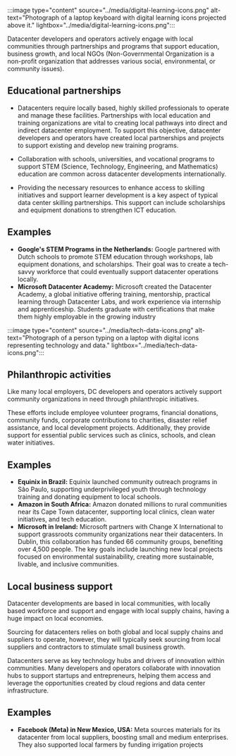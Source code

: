 :::image type="content" source="../media/digital-learning-icons.png" alt-text="Photograph of a laptop keyboard with digital learning icons projected above it." lightbox="../media/digital-learning-icons.png":::

Datacenter developers and operators actively engage with local communities through partnerships and programs that support education, business growth, and local NGOs (Non-Governmental Organization is a non-profit organization that addresses various social, environmental, or community issues).

## Educational partnerships

- Datacenters require locally based, highly skilled professionals to operate and manage these facilities. Partnerships with local education and training organizations are vital to creating local pathways into direct and indirect datacenter employment. To support this objective, datacenter developers and operators have created local partnerships and projects to support existing and develop new training programs. 

- Collaboration with schools, universities, and vocational programs to support STEM (Science, Technology, Engineering, and Mathematics) education are common across datacenter developments internationally. 

- Providing the necessary resources to enhance access to skilling initiatives and support learner development is a key aspect of typical data center skilling partnerships. This support can include scholarships and equipment donations to strengthen ICT education.

## Examples

- **Google's STEM Programs in the Netherlands:** Google partnered with Dutch schools to promote STEM education through workshops, lab equipment donations, and scholarships. Their goal was to create a tech-savvy workforce that could eventually support datacenter operations locally.
- **Microsoft Datacenter Academy:** Microsoft created the Datacenter Academy, a global initiative offering training, mentorship, practical learning through Datacenter Labs, and work experience via internship and apprenticeship. Students graduate with certifications that make them highly employable in the growing industry

:::image type="content" source="../media/tech-data-icons.png" alt-text="Photograph of a person typing on a laptop with digital icons representing technology and data." lightbox="../media/tech-data-icons.png":::

## Philanthropic activities

Like many local employers, DC developers and operators actively support community organizations in need through philanthropic initiatives. 

These efforts include employee volunteer programs, financial donations, community funds, corporate contributions to charities, disaster relief assistance, and local development projects. Additionally, they provide support for essential public services such as clinics, schools, and clean water initiatives.

## Examples

- **Equinix in Brazil:** Equinix launched community outreach programs in São Paulo, supporting underprivileged youth through technology training and donating equipment to local schools.
- **Amazon in South Africa:** Amazon donated millions to rural communities near its Cape Town datacenter, supporting local clinics, clean water initiatives, and tech education.
- **Microsoft in Ireland:** Microsoft partners with Change X International to support grassroots community organizations near their datacenters. In Dublin, this collaboration has funded 66 community groups, benefiting over 4,500 people. The key goals include launching new local projects focused on environmental sustainability, creating more sustainable, livable, and inclusive communities.

## Local business support

Datacenter developments are based in local communities, with locally based workforce and support and engage with local supply chains, having a huge impact on local economies.

Sourcing for datacenters relies on both global and local supply chains and suppliers to operate, however, they will typically seek sourcing from local suppliers and contractors to stimulate small business growth. 

Datacenters serve as key technology hubs and drivers of innovation within communities. Many developers and operators collaborate with innovation hubs to support startups and entrepreneurs, helping them access and leverage the opportunities created by cloud regions and data center infrastructure.

## Examples

- **Facebook (Meta) in New Mexico, USA:** Meta sources materials for its datacenter from local suppliers, boosting small and medium enterprises. They also supported local farmers by funding irrigation projects

